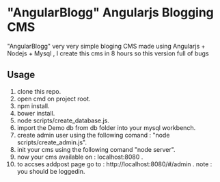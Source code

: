 # "AngularBlogg" Angularjs Blogging CMS

"AngularBlogg" very very simple bloging CMS made using Angularjs + Nodejs + Mysql
, I create this cms in 8 hours so this version full of bugs

## Usage

1. clone this repo.
2. open cmd on project root.
3. npm install.
4. bower install.
5. node scripts/create_database.js.
6. import the Demo db from db folder into your mysql workbench.
7. create admin user using the following comand : "node scripts/create_admin.js".
8. init your cms using the following comand "node server".
9. now your cms available on :   localhost:8080 .
10. to accses addpost page go to : http://localhost:8080/#/admin . note : you should be loggedin.
